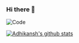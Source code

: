 ### Hi there 👋



![Code](https://media.giphy.com/media/ZVik7pBtu9dNS/giphy.gif)

<!--
**HrithikMittal/HrithikMittal** is a ✨ _special_ ✨ repository because its `README.md` (this file) appears on your GitHub profile.

Here are some ideas to get you started:

- 🔭 I’m currently working on ...
- 🌱 I’m currently learning ...
- 👯 I’m looking to collaborate on ...
- 🤔 I’m looking for help with ...
- 💬 Ask me about ...
- 📫 How to reach me: ...
- 😄 Pronouns: ...
- ⚡ Fun fact: ...
-->

[![Adhikansh's github stats](https://github-readme-stats.vercel.app/api?username=hrithikmittal&count_private=true&show_icons=true&theme=radical)](https://adhikanshmittal.me)
